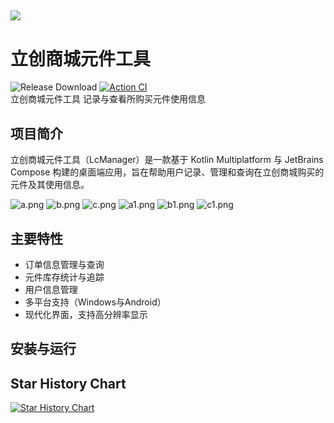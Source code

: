 ## ![](https://socialify.git.ci/xiaowine/lc-order-manager/image?description=1&descriptionEditable=立创商城元件工具&language=1&name=1&owner=1&theme=Auto)


# 立创商城元件工具

![Release Download](https://img.shields.io/github/downloads/xiaowine/lc-order-manager/total?style=flat-square)
[![Action CI](https://github.com/xiaowine/lc-order-manager/actions/workflows/Action%20CI.yml/badge.svg)](https://github.com/xiaowine/lc-order-manager/actions/workflows/Action%20CI.yml)  
立创商城元件工具 记录与查看所购买元件使用信息

## 项目简介

立创商城元件工具（LcManager）是一款基于 Kotlin Multiplatform 与 JetBrains Compose 构建的桌面端应用，旨在帮助用户记录、管理和查询在立创商城购买的元件及其使用信息。

![a.png](docs/a.png)
![b.png](docs/b.png)
![c.png](docs/c.png)
![a1.png](docs/a1.png)
![b1.png](docs/b1.png)
![c1.png](docs/c1.png)

## 主要特性
- 订单信息管理与查询
- 元件库存统计与追踪
- 用户信息管理
- 多平台支持（Windows与Android）
- 现代化界面，支持高分辨率显示

## 安装与运行


## Star History Chart

[![Star History Chart](https://api.star-history.com/svg?repos=xiaowine/lc-order-manager&type=Timeline)](https://star-history.com/#xiaowine/lc-order-manager&Timeline)

